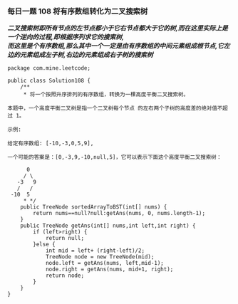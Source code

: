 ### 每日一题 108 将有序数组转化为二叉搜索树
***二叉搜索树即所有节点的左节点都小于它右节点都大于它的树,而在这里实际上是一个逆向的过程,即根据序列求它的搜索树,   
而这里是个有序数组,那么其中一个一定是由有序数组的中间元素组成根节点,它左边的元素组成左子树,右边的元素组成右子树的搜索树***
```
package com.mine.leetcode;

public class Solution108 {
	/**
	 * 将一个按照升序排列的有序数组，转换为一棵高度平衡二叉搜索树。

本题中，一个高度平衡二叉树是指一个二叉树每个节点 的左右两个子树的高度差的绝对值不超过 1。

示例:

给定有序数组: [-10,-3,0,5,9],

一个可能的答案是：[0,-3,9,-10,null,5]，它可以表示下面这个高度平衡二叉搜索树：

      0
     / \
   -3   9
   /   /
 -10  5
	 * */
	public TreeNode sortedArrayToBST(int[] nums) {
        return nums==null?null:getAns(nums, 0, nums.length-1);
    }
	public TreeNode getAns(int[] nums,int left,int right) {
		if (left>right) {
			return null;
		}else {
			int mid = left+ (right-left)/2;
			TreeNode node = new TreeNode(mid);
			node.left = getAns(nums, left,mid-1);
			node.right = getAns(nums, mid+1, right);
			return node;
		}
	}
}

```
